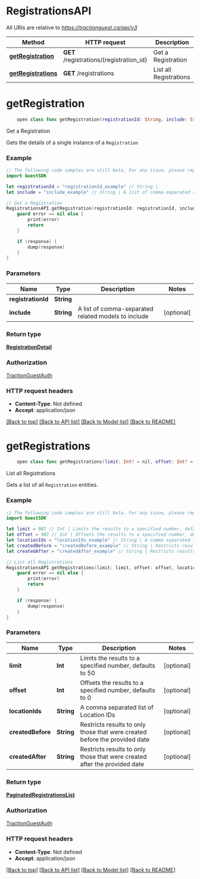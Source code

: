 # RegistrationsAPI

All URIs are relative to *https://tractionguest.ca/api/v3*

Method | HTTP request | Description
------------- | ------------- | -------------
[**getRegistration**](RegistrationsAPI.md#getregistration) | **GET** /registrations/{registration_id} | Get a Registration
[**getRegistrations**](RegistrationsAPI.md#getregistrations) | **GET** /registrations | List all Registrations


# **getRegistration**
```swift
    open class func getRegistration(registrationId: String, include: String? = nil, completion: @escaping (_ data: RegistrationDetail?, _ error: Error?) -> Void)
```

Get a Registration

Gets the details of a single instance of a `Registration`

### Example 
```swift
// The following code samples are still beta. For any issue, please report via http://github.com/OpenAPITools/openapi-generator/issues/new
import GuestSDK

let registrationId = "registrationId_example" // String | 
let include = "include_example" // String | A list of comma-separated related models to include (optional)

// Get a Registration
RegistrationsAPI.getRegistration(registrationId: registrationId, include: include) { (response, error) in
    guard error == nil else {
        print(error)
        return
    }

    if (response) {
        dump(response)
    }
}
```

### Parameters

Name | Type | Description  | Notes
------------- | ------------- | ------------- | -------------
 **registrationId** | **String** |  | 
 **include** | **String** | A list of comma-separated related models to include | [optional] 

### Return type

[**RegistrationDetail**](RegistrationDetail.md)

### Authorization

[TractionGuestAuth](../README.md#TractionGuestAuth)

### HTTP request headers

 - **Content-Type**: Not defined
 - **Accept**: application/json

[[Back to top]](#) [[Back to API list]](../README.md#documentation-for-api-endpoints) [[Back to Model list]](../README.md#documentation-for-models) [[Back to README]](../README.md)

# **getRegistrations**
```swift
    open class func getRegistrations(limit: Int? = nil, offset: Int? = nil, locationIds: String? = nil, createdBefore: String? = nil, createdAfter: String? = nil, completion: @escaping (_ data: PaginatedRegistrationsList?, _ error: Error?) -> Void)
```

List all Registrations

Gets a list of all `Registration` entities.

### Example 
```swift
// The following code samples are still beta. For any issue, please report via http://github.com/OpenAPITools/openapi-generator/issues/new
import GuestSDK

let limit = 987 // Int | Limits the results to a specified number, defaults to 50 (optional)
let offset = 987 // Int | Offsets the results to a specified number, defaults to 0 (optional)
let locationIds = "locationIds_example" // String | A comma separated list of Location IDs (optional)
let createdBefore = "createdBefore_example" // String | Restricts results to only those that were created before the provided date (optional)
let createdAfter = "createdAfter_example" // String | Restricts results to only those that were created after the provided date (optional)

// List all Registrations
RegistrationsAPI.getRegistrations(limit: limit, offset: offset, locationIds: locationIds, createdBefore: createdBefore, createdAfter: createdAfter) { (response, error) in
    guard error == nil else {
        print(error)
        return
    }

    if (response) {
        dump(response)
    }
}
```

### Parameters

Name | Type | Description  | Notes
------------- | ------------- | ------------- | -------------
 **limit** | **Int** | Limits the results to a specified number, defaults to 50 | [optional] 
 **offset** | **Int** | Offsets the results to a specified number, defaults to 0 | [optional] 
 **locationIds** | **String** | A comma separated list of Location IDs | [optional] 
 **createdBefore** | **String** | Restricts results to only those that were created before the provided date | [optional] 
 **createdAfter** | **String** | Restricts results to only those that were created after the provided date | [optional] 

### Return type

[**PaginatedRegistrationsList**](PaginatedRegistrationsList.md)

### Authorization

[TractionGuestAuth](../README.md#TractionGuestAuth)

### HTTP request headers

 - **Content-Type**: Not defined
 - **Accept**: application/json

[[Back to top]](#) [[Back to API list]](../README.md#documentation-for-api-endpoints) [[Back to Model list]](../README.md#documentation-for-models) [[Back to README]](../README.md)

